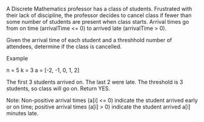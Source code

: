 A Discrete Mathematics professor has a class of students. Frustrated with their lack of discipline, the professor decides to cancel class if fewer than some number of students are present when class starts. Arrival times go from on time (arrivalTime <= 0) to arrived late (arrivalTime > 0).

Given the arrival time of each student and a threshhold number of attendees, determine if the class is cancelled.

Example

n = 5
k = 3
a = [-2, -1, 0, 1, 2]


The first 3 students arrived on. The last 2 were late. The threshold is 3 students, so class will go on. Return YES.

Note: Non-positive arrival times (a[i] <= 0) indicate the student arrived early or on time; positive arrival times (a[i] > 0) indicate the student arrived a[i] minutes late.
